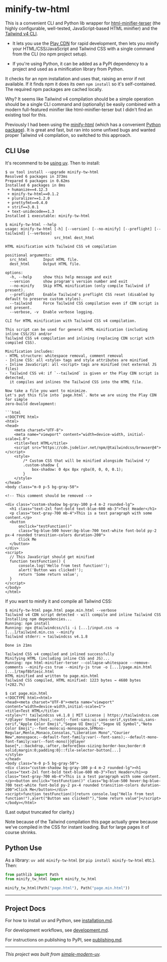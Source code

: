 # minify-tw-html

This is a convenient CLI and Python lib wrapper for
[html-minifier-terser](https://github.com/terser/html-minifier-terser) (the highly
configurable, well-tested, JavaScript-based HTML minifier) and the
[Tailwind v4 CLI](https://tailwindcss.com/docs/installation/tailwind-cli).

- It lets you use the [Play CDN](https://tailwindcss.com/docs/installation/play-cdn) for
  rapid development, then lets you minify your HTML/CSS/JavaScript and Tailwind CSS with
  a single command from the CLI (no npm project setup).

- If you're using Python, it can be added as a PyPI dependency to a project and used as
  a minification library from Python.

It checks for an npm installation and uses that, raising an error if not available.
If it finds npm it does its own `npm install` so it's self-contained.
The required npm packages are cached locally.

Why? It seems like Tailwind v4 compilation should be a simple operation should be a
single CLI command and (optionally) be easily combined with a modern full-featured
minifier like html-minifier-terser but I didn't find an existing tool for this.

Previously I had been using the [minify-html](https://github.com/wilsonzlin/minify-html)
(which has a convenient [Python package](https://pypi.org/project/minify-html/)). It is
great and fast, but ran into some unfixed bugs and wanted proper Tailwind v4
compilation, so switched to this approach.

## CLI Use

It's recommend to be [using uv](installation.md).
Then to install:

```shell
$ uv tool install --upgrade minify-tw-html
Resolved 6 packages in 373ms
Prepared 6 packages in 0.62ms
Installed 6 packages in 8ms
 + humanize==4.12.3
 + minify-tw-html==0.1.2
 + pluralizer==1.2.0
 + prettyfmt==0.4.0
 + strif==3.0.1
 + text-unidecode==1.3
Installed 1 executable: minify-tw-html

$ minify-tw-html --help
usage: minify-tw-html [-h] [--version] [--no-minify] [--preflight] [--tailwind] [--verbose]
                      src_html dest_html

HTML minification with Tailwind CSS v4 compilation

positional arguments:
  src_html       Input HTML file.
  dest_html      Output HTML file.

options:
  -h, --help     show this help message and exit
  --version      show program's version number and exit
  --no-minify    Skip HTML minification (only compile Tailwind if present).
  --preflight    Enable Tailwind's preflight CSS reset (disabled by default to preserve custom styles).
  --tailwind     Force Tailwind CSS compilation even if CDN script is not present.
  --verbose, -v  Enable verbose logging.

CLI for HTML minification with Tailwind CSS v4 compilation.

This script can be used for general HTML minification (including inline CSS/JS) and/or
Tailwind CSS v4 compilation and inlining (replacing CDN script with compiled CSS).

Minification includes:
- HTML structure: whitespace removal, comment removal
- Inline CSS: all <style> tags and style attributes are minified
- Inline JavaScript: all <script> tags are minified (not external JS files)
- Tailwind CSS v4: if `--tailwind` is given or the Play CDN script is detected,
  it compiles and inlines the Tailwind CSS into the HTML file.

Now take a file you want to minimize.
Let's put this file into `page.html`. Note we are using the Play CDN for simple
zero-build development:

```html
<!DOCTYPE html>
<html>
<head>
    <meta charset="UTF-8">
    <meta name="viewport" content="width=device-width, initial-scale=1.0">
    <title>Test HTML</title>
    <script src="https://cdn.jsdelivr.net/npm/@tailwindcss/browser@4"></script>
    <style>
        /* Custom CSS that will be minified alongside Tailwind */
        .custom-shadow { 
            box-shadow: 0 4px 8px rgba(0, 0, 0, 0.1); 
        }
    </style>
</head>
<body class="m-0 p-5 bg-gray-50">

<!-- This comment should be removed -->

<div class="custom-shadow bg-gray-100 p-4 m-2 rounded-lg">
  <h1 class="text-2xl font-bold text-blue-600 mb-3">Test Header</h1>
  <p class="text-gray-700 mb-4">This is a test paragraph with some content.</p>
  <button 
      onclick="testFunction()" 
      class="bg-blue-500 hover:bg-blue-700 text-white font-bold py-2 px-4 rounded transition-colors duration-200">
      Click Me
  </button>
</div>
<script>
  // This JavaScript should get minified
  function testFunction() {
      console.log('Hello from test function!');
      alert('Button was clicked!');
      return 'Some return value';
  }
</script>
</body>
</html>
```

If you want to minify it and compile all Tailwind CSS:

```shell
$ minify-tw-html page.html page.min.html --verbose
Tailwind v4 CDN script detected - will compile and inline Tailwind CSS
Installing npm dependencies...
Running: npm install
Running: npx @tailwindcss/cli -i [...]/input.css -o [...]/tailwind.min.css --minify
Tailwind stderr: ≈ tailwindcss v4.1.8

Done in 21ms

Tailwind CSS v4 compiled and inlined successfully
Minifying HTML (including inline CSS and JS)...
Running: npx html-minifier-terser --collapse-whitespace --remove-comments --minify-css true --minify-js true -o [...]/page.min.html [...]/tmpf8bfzeic.html
HTML minified and written to page.min.html
Tailwind CSS compiled, HTML minified: 1223 bytes → 4680 bytes (+282.7%)

$ cat page.min.html 
<!DOCTYPE html><html>
<head><meta charset="UTF-8"><meta name="viewport" content="width=device-width,initial-scale=1">
<title>Test HTML</title>
<style>/*! tailwindcss v4.1.8 | MIT License | https://tailwindcss.com */@layer theme{:host,:root{--font-sans:ui-sans-serif,system-ui,sans-serif,"Apple Color Emoji","Segoe UI Emoji","Segoe UI Symbol","Noto Color Emoji";--font-mono:ui-monospace,SFMono-Regular,Menlo,Monaco,Consolas,"Liberation Mono","Courier New",monospace;--default-font-family:var(--font-sans);--default-mono-font-family:var(--font-mono)}}@layer base{*,::backdrop,:after,:before{box-sizing:border-box;border:0 solid;margin:0;padding:0}::file-selector-button[...]
</style>
</head>
<body class="m-0 p-5 bg-gray-50">
<div class="custom-shadow bg-gray-100 p-4 m-2 rounded-lg"><h1 class="text-2xl font-bold text-blue-600 mb-3">Test Header</h1><p class="text-gray-700 mb-4">This is a test paragraph with some content.</p><button onclick="testFunction()" class="bg-blue-500 hover:bg-blue-700 text-white font-bold py-2 px-4 rounded transition-colors duration-200">Click Me</button></div>
<script>function testFunction(){return console.log("Hello from test function!"),alert("Button was clicked!"),"Some return value"}</script>
</body></html>
```

(Last output truncated for clarity.)

Note because of the Tailwind compilation this page actually grew because we've compiled
in the CSS for instant loading.
But for large pages it of course shrinks.

## Python Use

As a library: `uv add minify-tw-html` (or `pip install minify-tw-html` etc.). Then:

```python
from pathlib import Path
from minify_tw_html import minify_tw_html

minify_tw_html(Path("page.html"), Path("page.min.html"))
```

* * *

## Project Docs

For how to install uv and Python, see [installation.md](installation.md).

For development workflows, see [development.md](development.md).

For instructions on publishing to PyPI, see [publishing.md](publishing.md).

* * *

*This project was built from
[simple-modern-uv](https://github.com/jlevy/simple-modern-uv).*
